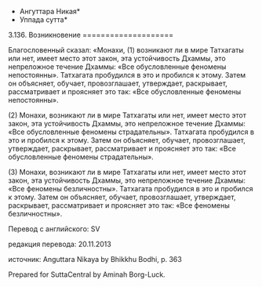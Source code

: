 * Ангуттара Никая*
* Уппада сутта*

3\.136\. Возникновение
\=\=\=\=\=\=\=\=\=\=\=\=\=\=\=\=\=\=\=\=

Благословенный сказал: «Монахи, \(1\) возникают ли в мире Татхагаты или нет, имеет место этот закон, эта устойчивость Дхаммы, это непреложное течение Дхаммы: «Все обусловленные феномены непостоянны»\. Татхагата пробудился в это и пробился к этому\. Затем он объясняет, обучает, провозглашает, утверждает, раскрывает, рассматривает и проясняет это так: «Все обусловленные феномены непостоянны»\.

\(2\) Монахи, возникают ли в мире Татхагаты или нет, имеет место этот закон, эта устойчивость Дхаммы, это непреложное течение Дхаммы: «Все обусловленные феномены страдательны»\. Татхагата пробудился в это и пробился к этому\. Затем он объясняет, обучает, провозглашает, утверждает, раскрывает, рассматривает и проясняет это так: «Все обусловленные феномены страдательны»\.

\(3\) Монахи, возникают ли в мире Татхагаты или нет, имеет место этот закон, эта устойчивость Дхаммы, это непреложное течение Дхаммы: «Все феномены безличностны»\. Татхагата пробудился в это и пробился к этому\. Затем он объясняет, обучает, провозглашает, утверждает, раскрывает, рассматривает и проясняет это так: «Все феномены безличностны»\.

Перевод с английского: SV

редакция перевода: 20\.11\.2013

источник: Anguttara Nikaya by Bhikkhu Bodhi, p\. 363

Prepared for SuttaCentral by Aminah Borg\-Luck\.